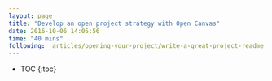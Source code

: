 ```yaml
---
layout: page
title: "Develop an open project strategy with Open Canvas"
date: 2016-10-06 14:05:56
time: "40 mins"
following: _articles/opening-your-project/write-a-great-project-readme.md
---
```


* TOC
{:toc}